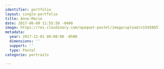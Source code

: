 ```yaml
---
identifier: portfolio
layout: single-portfolio
title: Anne-Marie
date: 2017-06-09 11:55:50 -0400
image: https://res.cloudinary.com/npaquet-pastel/image/upload/v1545065759/Anne-Marie-pastel-20-X-25-cm-2017.jpg
metadata:
  year: 2017-12-01 00:00:00 -0500
  dimensions: ''
  support: ''
  type: Pastel
categorie: portraits

---
```

